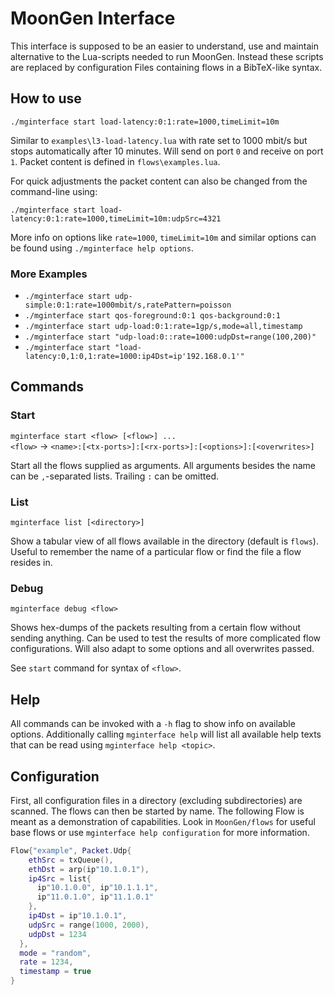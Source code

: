 # MoonGen Interface
This interface is supposed to be an easier to understand, use and maintain alternative to the Lua-scripts needed to run MoonGen. Instead these scripts are replaced by configuration Files containing flows in a BibTeX-like syntax.

## How to use
`./mginterface start load-latency:0:1:rate=1000,timeLimit=10m`

Similar to `examples\l3-load-latency.lua` with rate set to 1000 mbit/s but stops automatically after 10 minutes. Will send on port `0` and receive on port `1`. Packet content is defined in `flows\examples.lua`.

For quick adjustments the packet content can also be changed from the command-line using:

`./mginterface start load-latency:0:1:rate=1000,timeLimit=10m:udpSrc=4321`

More info on options like `rate=1000`, `timeLimit=10m` and similar options can be found
using `./mginterface help options`.

### More Examples
- `./mginterface start udp-simple:0:1:rate=1000mbit/s,ratePattern=poisson`
- `./mginterface start qos-foreground:0:1 qos-background:0:1`
- `./mginterface start udp-load:0:1:rate=1gp/s,mode=all,timestamp`
- `./mginterface start "udp-load:0::rate=1000:udpDst=range(100,200)"`
- `./mginterface start "load-latency:0,1:0,1:rate=1000:ip4Dst=ip'192.168.0.1'"`

## Commands

### Start
`mginterface start <flow> [<flow>] ...`  
 `<flow>` -> `<name>:[<tx-ports>]:[<rx-ports>]:[<options>]:[<overwrites>]`

Start all the flows supplied as arguments. All arguments besides the name can be  `,`-separated lists. Trailing `:` can be omitted.

### List
`mginterface list [<directory>]`

Show a tabular view of all flows available in the directory (default is `flows`). Useful to remember the name of a particular flow or find the file a flow resides in.

### Debug
`mginterface debug <flow>`

Shows hex-dumps of the packets resulting from a certain flow without sending anything. Can be used to test the results of more complicated flow configurations. Will also adapt to some options and all overwrites passed.

See `start` command for syntax of `<flow>`.

## Help
All commands can be invoked with a `-h` flag to show info on available options. Additionally calling `mginterface help` will list all available help texts that can be read using `mginterface help <topic>`.

## Configuration
First, all configuration files in a directory (excluding subdirectories) are scanned. The flows can then be started by name. The following Flow is meant as a demonstration of capabilities. Look in `MoonGen/flows` for useful base flows or use `mginterface help configuration` for more information.

```lua
Flow{"example", Packet.Udp{
    ethSrc = txQueue(),
    ethDst = arp(ip"10.1.0.1"),
    ip4Src = list{
      ip"10.1.0.0", ip"10.1.1.1",
      ip"11.0.1.0", ip"11.1.0.1"
    },
    ip4Dst = ip"10.1.0.1",
    udpSrc = range(1000, 2000),
    udpDst = 1234
  },
  mode = "random",
  rate = 1234,
  timestamp = true
}
```
